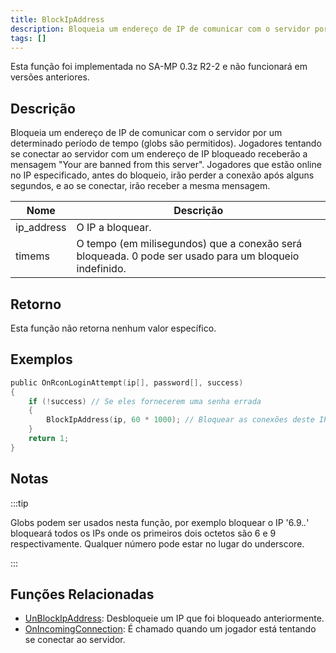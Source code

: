 ```yaml
---
title: BlockIpAddress
description: Bloqueia um endereço de IP de comunicar com o servidor por um determinado período de tempo (globs são permitidos).
tags: []
---
```


Esta função foi implementada no SA-MP 0.3z R2-2 e não funcionará em versões anteriores.

## Descrição

Bloqueia um endereço de IP de comunicar com o servidor por um determinado período de tempo (globs são permitidos). Jogadores tentando se conectar ao servidor com um endereço de IP bloqueado receberão a mensagem "Your are banned from this server". Jogadores que estão online no IP especificado, antes do bloqueio, irão perder a conexão após alguns segundos, e ao se conectar, irão receber a mesma mensagem.

| Nome       | Descrição                                                                                             |
| ---------- | ----------------------------------------------------------------------------------------------------- |
| ip_address | O IP a bloquear.                                                                                      |
| timems     | O tempo (em milisegundos) que a conexão será bloqueada. 0 pode ser usado para um bloqueio indefinido. |

## Retorno

Esta função não retorna nenhum valor específico.

## Exemplos

```c
public OnRconLoginAttempt(ip[], password[], success)
{
    if (!success) // Se eles fornecerem uma senha errada
    {
        BlockIpAddress(ip, 60 * 1000); // Bloquear as conexões deste IP por um minuto.
    }
    return 1;
}
```

## Notas

:::tip

Globs podem ser usados nesta função, por exemplo bloquear o IP '6.9._._' bloqueará todos os IPs onde os primeiros dois octetos são 6 e 9 respectivamente. Qualquer número pode estar no lugar do underscore.

:::

## Funções Relacionadas

- [UnBlockIpAddress](UnBlockIpAddress): Desbloqueie um IP que foi bloqueado anteriormente.
- [OnIncomingConnection](../callbacks/OnIncomingConnection): É chamado quando um jogador está tentando se conectar ao servidor.
